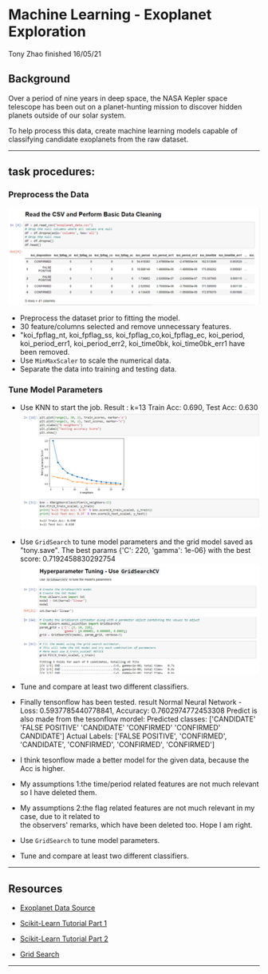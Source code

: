 # Machine Learning - Exoplanet Exploration

Tony Zhao finished 16/05/21

## Background

Over a period of nine years in deep space, the NASA Kepler space telescope has been out on a planet-hunting mission to discover hidden planets outside of our solar system.

To help process this data, create machine learning models capable of classifying candidate exoplanets from the raw dataset.

- - -

## task procedures:

### Preprocess the Data

![Read CSV](images/readcsv.PNG)

* Preprocess the dataset prior to fitting the model.
* 30 feature/columns selected and remove unnecessary features.
* "koi_fpflag_nt, koi_fpflag_ss, koi_fpflag_co,koi_fpflag_ec, koi_period, koi_period_err1,	    koi_period_err2, koi_time0bk, koi_time0bk_err1 have been removed.
* Use `MinMaxScaler` to scale the numerical data.
* Separate the data into training and testing data.

### Tune Model Parameters

* Use KNN to start the job.
  Result : k=13 Train Acc: 0.690, Test Acc: 0.630
  ![KNN](images/knn.PNG)
  
* Use `GridSearch` to tune model parameters and the grid model saved as "tony.save".
  The best params {'C': 220, 'gamma': 1e-06} with the best score: 0.7192458830292754
  ![Gridsearch](images/gridsearch.PNG)
  
* Tune and compare at least two different classifiers.
* Finally tensonflow has been tested.
   result Normal Neural Network - Loss: 0.5937785440778841, Accuracy: 0.7602974772453308 
   Predict is also made from the tesonflow mordel:
   Predicted classes: ['CANDIDATE' 'FALSE POSITIVE' 'CANDIDATE' 'CONFIRMED' 'CONFIRMED' CANDIDATE']
   Actual Labels: ['FALSE POSITIVE', 'CONFIRMED', 'CANDIDATE', 'CONFIRMED', 'CONFIRMED', 'CONFIRMED']

* I think tesonflow made a better model for the given data, because the Acc is higher. 

* My assumptions 1:the time/period related features are not much relevant so I have deleted them.
* My assumptions 2:the flag related features are not much relevant in my case, due to it related to        
  the observers' remarks, which have been deleted too. Hope I am right.

* Use `GridSearch` to tune model parameters.
* Tune and compare at least two different classifiers.

- - -

## Resources

* [Exoplanet Data Source](https://www.kaggle.com/nasa/kepler-exoplanet-search-results)

* [Scikit-Learn Tutorial Part 1](https://www.youtube.com/watch?v=4PXAztQtoTg)

* [Scikit-Learn Tutorial Part 2](https://www.youtube.com/watch?v=gK43gtGh49o&t=5858s)

* [Grid Search](https://scikit-learn.org/stable/modules/grid_search.html)

- - -
